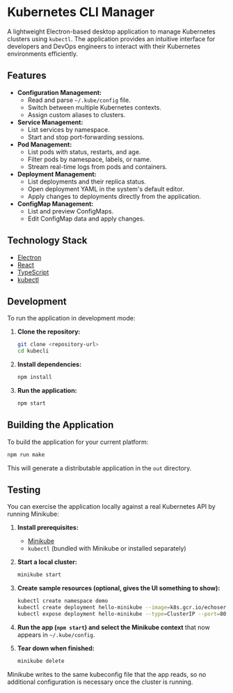 # Kubernetes CLI Manager

A lightweight Electron-based desktop application to manage Kubernetes clusters using `kubectl`. The application provides an intuitive interface for developers and DevOps engineers to interact with their Kubernetes environments efficiently.

## Features

-   **Configuration Management:**
    -   Read and parse `~/.kube/config` file.
    -   Switch between multiple Kubernetes contexts.
    -   Assign custom aliases to clusters.
-   **Service Management:**
    -   List services by namespace.
    -   Start and stop port-forwarding sessions.
-   **Pod Management:**
    -   List pods with status, restarts, and age.
    -   Filter pods by namespace, labels, or name.
    -   Stream real-time logs from pods and containers.
-   **Deployment Management:**
    -   List deployments and their replica status.
    -   Open deployment YAML in the system's default editor.
    -   Apply changes to deployments directly from the application.
-   **ConfigMap Management:**
    -   List and preview ConfigMaps.
    -   Edit ConfigMap data and apply changes.

## Technology Stack

-   [Electron](https://www.electronjs.org/)
-   [React](https://reactjs.org/)
-   [TypeScript](https://www.typescriptlang.org/)
-   [kubectl](https://kubernetes.io/docs/reference/kubectl/)

## Development

To run the application in development mode:

1.  **Clone the repository:**
    ```bash
    git clone <repository-url>
    cd kubecli
    ```

2.  **Install dependencies:**
    ```bash
    npm install
    ```

3.  **Run the application:**
    ```bash
    npm start
    ```

## Building the Application

To build the application for your current platform:

```bash
npm run make
```

This will generate a distributable application in the `out` directory.

## Testing

You can exercise the application locally against a real Kubernetes API by running Minikube:

1. **Install prerequisites:**
   - [Minikube](https://minikube.sigs.k8s.io/docs/start/)
   - `kubectl` (bundled with Minikube or installed separately)

2. **Start a local cluster:**
   ```bash
   minikube start
   ```

3. **Create sample resources (optional, gives the UI something to show):**
   ```bash
   kubectl create namespace demo
   kubectl create deployment hello-minikube --image=k8s.gcr.io/echoserver:1.10 -n demo
   kubectl expose deployment hello-minikube --type=ClusterIP --port=8080 -n demo
   ```

4. **Run the app (`npm start`) and select the Minikube context** that now appears in `~/.kube/config`.

5. **Tear down when finished:**
   ```bash
   minikube delete
   ```

Minikube writes to the same kubeconfig file that the app reads, so no additional configuration is necessary once the cluster is running.
